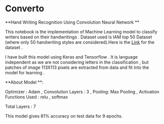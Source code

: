 # Converto
**Hand Writing Recognition Using Convolution Neural Network **

This notebook is the implementation of Machine Learning model to classify writers based on their handwritings . Dataset used is IAM top 50 Dataset (where only 50 handwriting styles are considered).Here is the [Link](https://drive.google.com/drive/folders/1L7VNbUVmzFAq2HtNt31RwW_OosYjubHQ?usp=sharing) for the dataset .

I have built this model using Keras and Tensorflow . It is language independent as we are not considering letters in the classification , but patches of image 113X113 pixels are extracted from data and fit into the model for learning .

**About Model **:

Optimizer : Adam , Convolution Layers : 3 , Pooling: Max Pooling , Activation Functions Used : relu , softmax

Total Layers : 7

This model gives 81% accuracy on test data for 9 epochs.
